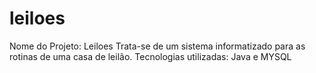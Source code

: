 # leiloes
Nome do Projeto: Leiloes
Trata-se de um sistema informatizado para as rotinas de uma casa de leilão. 
Tecnologias utilizadas: Java e MYSQL
